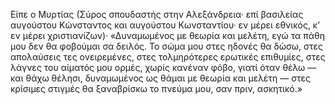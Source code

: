  Είπε ο Μυρτίας (Σύρος σπουδαστής
    στην Aλεξάνδρεια· επί βασιλείας
    αυγούστου Κώνσταντος και αυγούστου Κωνσταντίου·
    εν μέρει εθνικός, κ’ εν μέρει χριστιανίζων)·
    «Δυναμωμένος με θεωρία και μελέτη,
    εγώ τα πάθη μου δεν θα φοβούμαι σα δειλός.
    Το σώμα μου στες ηδονές θα δώσω,
    στες απολαύσεις τες ονειρεμένες,
    στες τολμηρότερες ερωτικές επιθυμίες,
    στες λάγνες του αίματός μου ορμές, χωρίς
    κανέναν φόβο, γιατί όταν θέλω —
    και θάχω θέλησι, δυναμωμένος
    ως θάμαι με θεωρία και μελέτη —
    στες κρίσιμες στιγμές θα ξαναβρίσκω
    το πνεύμα μου, σαν πριν, ασκητικό.»
